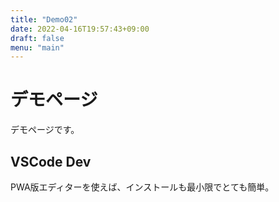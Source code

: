 ```yaml
---
title: "Demo02"
date: 2022-04-16T19:57:43+09:00
draft: false
menu: "main"
---
```


# デモページ

デモページです。

## VSCode Dev

PWA版エディターを使えば、インストールも最小限でとても簡単。
